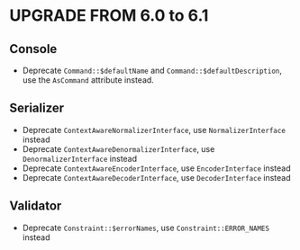 UPGRADE FROM 6.0 to 6.1
=======================

Console
-------

 * Deprecate `Command::$defaultName` and `Command::$defaultDescription`, use the `AsCommand` attribute instead.

Serializer
----------

 * Deprecate `ContextAwareNormalizerInterface`, use `NormalizerInterface` instead
 * Deprecate `ContextAwareDenormalizerInterface`, use `DenormalizerInterface` instead
 * Deprecate `ContextAwareEncoderInterface`, use `EncoderInterface` instead
 * Deprecate `ContextAwareDecoderInterface`, use `DecoderInterface` instead

Validator
---------

 * Deprecate `Constraint::$errorNames`, use `Constraint::ERROR_NAMES` instead
